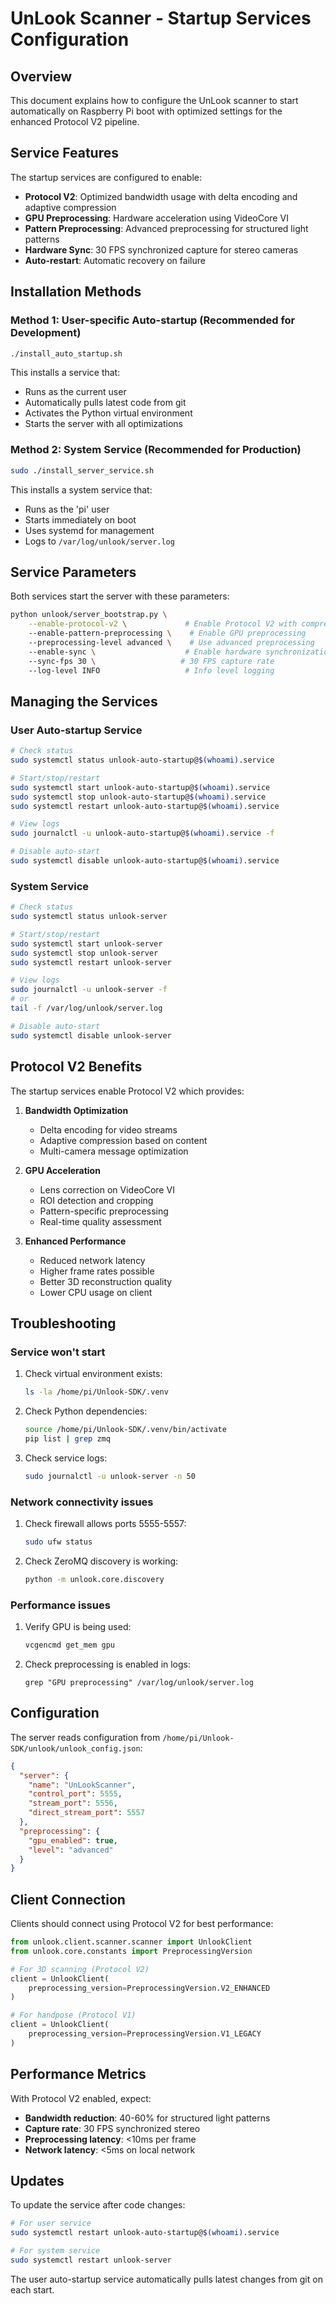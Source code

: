 # UnLook Scanner - Startup Services Configuration

## Overview
This document explains how to configure the UnLook scanner to start automatically on Raspberry Pi boot with optimized settings for the enhanced Protocol V2 pipeline.

## Service Features

The startup services are configured to enable:
- **Protocol V2**: Optimized bandwidth usage with delta encoding and adaptive compression
- **GPU Preprocessing**: Hardware acceleration using VideoCore VI
- **Pattern Preprocessing**: Advanced preprocessing for structured light patterns
- **Hardware Sync**: 30 FPS synchronized capture for stereo cameras
- **Auto-restart**: Automatic recovery on failure

## Installation Methods

### Method 1: User-specific Auto-startup (Recommended for Development)
```bash
./install_auto_startup.sh
```

This installs a service that:
- Runs as the current user
- Automatically pulls latest code from git
- Activates the Python virtual environment
- Starts the server with all optimizations

### Method 2: System Service (Recommended for Production)
```bash
sudo ./install_server_service.sh
```

This installs a system service that:
- Runs as the 'pi' user
- Starts immediately on boot
- Uses systemd for management
- Logs to `/var/log/unlook/server.log`

## Service Parameters

Both services start the server with these parameters:
```bash
python unlook/server_bootstrap.py \
    --enable-protocol-v2 \             # Enable Protocol V2 with compression
    --enable-pattern-preprocessing \    # Enable GPU preprocessing
    --preprocessing-level advanced \    # Use advanced preprocessing
    --enable-sync \                    # Enable hardware synchronization
    --sync-fps 30 \                   # 30 FPS capture rate
    --log-level INFO                   # Info level logging
```

## Managing the Services

### User Auto-startup Service
```bash
# Check status
sudo systemctl status unlook-auto-startup@$(whoami).service

# Start/stop/restart
sudo systemctl start unlook-auto-startup@$(whoami).service
sudo systemctl stop unlook-auto-startup@$(whoami).service
sudo systemctl restart unlook-auto-startup@$(whoami).service

# View logs
sudo journalctl -u unlook-auto-startup@$(whoami).service -f

# Disable auto-start
sudo systemctl disable unlook-auto-startup@$(whoami).service
```

### System Service
```bash
# Check status
sudo systemctl status unlook-server

# Start/stop/restart
sudo systemctl start unlook-server
sudo systemctl stop unlook-server
sudo systemctl restart unlook-server

# View logs
sudo journalctl -u unlook-server -f
# or
tail -f /var/log/unlook/server.log

# Disable auto-start
sudo systemctl disable unlook-server
```

## Protocol V2 Benefits

The startup services enable Protocol V2 which provides:

1. **Bandwidth Optimization**
   - Delta encoding for video streams
   - Adaptive compression based on content
   - Multi-camera message optimization

2. **GPU Acceleration**
   - Lens correction on VideoCore VI
   - ROI detection and cropping
   - Pattern-specific preprocessing
   - Real-time quality assessment

3. **Enhanced Performance**
   - Reduced network latency
   - Higher frame rates possible
   - Better 3D reconstruction quality
   - Lower CPU usage on client

## Troubleshooting

### Service won't start
1. Check virtual environment exists:
   ```bash
   ls -la /home/pi/Unlook-SDK/.venv
   ```

2. Check Python dependencies:
   ```bash
   source /home/pi/Unlook-SDK/.venv/bin/activate
   pip list | grep zmq
   ```

3. Check service logs:
   ```bash
   sudo journalctl -u unlook-server -n 50
   ```

### Network connectivity issues
1. Check firewall allows ports 5555-5557:
   ```bash
   sudo ufw status
   ```

2. Check ZeroMQ discovery is working:
   ```bash
   python -m unlook.core.discovery
   ```

### Performance issues
1. Verify GPU is being used:
   ```bash
   vcgencmd get_mem gpu
   ```

2. Check preprocessing is enabled in logs:
   ```
   grep "GPU preprocessing" /var/log/unlook/server.log
   ```

## Configuration

The server reads configuration from `/home/pi/Unlook-SDK/unlook/unlook_config.json`:

```json
{
  "server": {
    "name": "UnLookScanner",
    "control_port": 5555,
    "stream_port": 5556,
    "direct_stream_port": 5557
  },
  "preprocessing": {
    "gpu_enabled": true,
    "level": "advanced"
  }
}
```

## Client Connection

Clients should connect using Protocol V2 for best performance:

```python
from unlook.client.scanner.scanner import UnlookClient
from unlook.core.constants import PreprocessingVersion

# For 3D scanning (Protocol V2)
client = UnlookClient(
    preprocessing_version=PreprocessingVersion.V2_ENHANCED
)

# For handpose (Protocol V1)
client = UnlookClient(
    preprocessing_version=PreprocessingVersion.V1_LEGACY
)
```

## Performance Metrics

With Protocol V2 enabled, expect:
- **Bandwidth reduction**: 40-60% for structured light patterns
- **Capture rate**: 30 FPS synchronized stereo
- **Preprocessing latency**: <10ms per frame
- **Network latency**: <5ms on local network

## Updates

To update the service after code changes:
```bash
# For user service
sudo systemctl restart unlook-auto-startup@$(whoami).service

# For system service
sudo systemctl restart unlook-server
```

The user auto-startup service automatically pulls latest changes from git on each start.